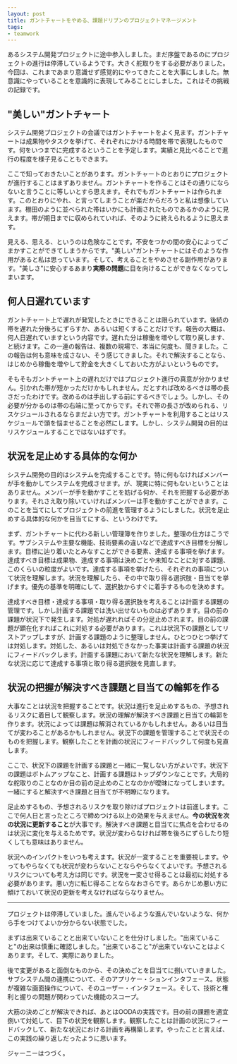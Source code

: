 ```yaml
---
layout: post
title: ガントチャートをやめる、課題ドリブンのプロジェクトマネージメント
tags: 
- teamwork
---
```


あるシステム開発プロジェクトに途中参入しました。まだ序盤であるのにプロジェクトの進行は停滞しているようです。大きく舵取りをする必要がありました。今回は、これまであまり意識せず感覚的にやってきたことを大事にしました。無意識にやっていることを意識的に表現してみることにしました。これはその挑戦の記録です。

## "美しい"ガントチャート

システム開発プロジェクトの会議ではガントチャートをよく見ます。ガントチャートは成果物やタスクを挙げて、それぞれにかける時間を帯で表現したものです。何をいつまでに完成するということを予定します。実績と見比べることで進行の程度を様子見ることもできます。

ここで知っておきたいことがあります。ガントチャートのとおりにプロジェクトが進行することはまずありません。ガントチャートを作ることはその通りにならないと言うことに等しいとすら思えます。それでもガントチャートは作られます。このとおりにやれ、と言ってしまうことが楽だからだろうと私は想像しています。棚田のように並べられた帯はいかにも計画されたものであるかのように見えます。帯が期日までに収められていれば、そのように終えられるように思えます。

見える、思える、というのは危険なことです。不安をつかの間の安心によってごまかすことができてしまうからです。"美しい"ガントチャートにはそのような作用があると私は思っています。そして、考えることをやめさせる副作用があります。"美しさ"に安心するあまり**実際の問題**に目を向けることができなくなってしまいます。

## 何人日遅れています

ガントチャート上で遅れが発覚したときにできることは限られています。後続の帯を遅れた分後ろにずらすか、あるいは短くすることだけです。報告の大概は、何人日遅れていますという内容です。遅れた分は稼働を増やして取り戻します、と続けます。この一連の報告は、複数の現場で、本当に何度も、聞きました。この報告は何も意味を成さない、そう感じてきました。それで解決することなら、はじめから稼働を増やして貯金を大きくしておいた方がよいというものです。

そもそもガントチャート上の遅れだけではプロジェクト進行の真意が分かりません。引かれた帯が短かっただけかもしれません。だとすれば改めるべきは帯の長さだったわけです。改めるのは手出しする前にするべきでしょう。しかし、その必要が分かるのは帯の右端に至ってからです。それで帯の長さが改められる、リスケジュールされるならまだよい方です。ガントチャートを利用することはリスケジュールで頭を悩ませることを必然にします。しかし、システム開発の目的はリスケジュールすることではないはずです。

## 状況を足止めする具体的な何か

システム開発の目的はシステムを完成することです。特に何もなければメンバーが手を動かしてシステムを完成させます。が、現実に特に何もないということはありません。メンバーが手を動かすことを妨げる何か、それを把握する必要があります。それさえ取り除いていければメンバーは手を動かすことができます。このことを当てにしてプロジェクトの前進を管理するようにしました。状況を足止めする具体的な何かを目当てにする、というわけです。

まず、ガントチャートに代わる新しい管理簿を作りました。整理の仕方はこうです。サブシステムや主要な機能、技術要素の違いなどで達成すべき目標を分解します。目標に辿り着いたとみなすことができる要素、達成する事項を挙げます。達成すべき目標は成果物、達成する事項は決めごとや未知なことに対する課題、このくらいの粒度がよいです。達成する事項を挙げたら、それぞれの事項について状況を理解します。状況を理解したら、その中で取り得る選択肢・目当てを挙げます。優先の基準を明確にして、選択肢からすぐに着手するものを決めます。

達成すべき目標・達成する事項・取り得る選択肢を考えることは計画する課題の管理です。しかし計画する課題では洗い出せないものは必ずあります。目の前の課題が状況下で発生します。対処が遅れればその分足止めされます。目の前の課題が顕在化すればこれに対処する必要があります。これは状況下の課題としてリストアップしますが、計画する課題のように整理しません。ひとつひとつ挙げては対処します。対処した、あるいは対処できなかった事実は計画する課題の状況にフィードバックします。計画する課題において新たな状況を理解します。新たな状況に応じて達成する事項と取り得る選択肢を見直します。

## 状況の把握が解決すべき課題と目当ての輪郭を作る

大事なことは状況を把握することです。状況は進行を足止めするもの、予想されるリスクに着目して観察します。状況の理解が解決すべき課題と目当ての輪郭を作ります。状況によっては課題は解消されているかもしれません。あるいは目当てが変わることがあるかもしれません。状況下の課題を管理することで状況そのものを把握します。観察したことを計画の状況にフィードバックして何度も見直します。

ここで、状況下の課題を計画する課題と一緒に一覧しない方がよいです。状況下の課題はボトムアップなこと、計画する課題はトップダウンなことです。大局的な舵取りのことなのか目の前の足止めのことなのかが曖昧になってしまいます。一緒にすると解決すべき課題と目当てが不明瞭になります。

足止めするもの、予想されるリスクを取り除けばプロジェクトは前進します。ここで何人日と言ったところで締めつける以上の効果を与えません。**今の状況を次の状況に更新すること**が大事です。解決すべき課題と目当てに焦点を合わせるのは状況に変化を与えるためです。状況が変わらなければ帯を後ろにずらしたり短くしても意味はありません。

状況へのインパクトをいつも考えます。状況が一変することを重要視します。やってもやらなくても状況が変わらないことならやらなくてよいです。予想されるリスクについても考え方は同じです。状況を一変させ得ることは最初に対処する必要があります。悪い方に転じ得ることならなおさらです。あらかじめ悪い方に傾けておいて状況の更新を考えなければならなりません。

----

プロジェクトは停滞していました。進んでいるような進んでいないような、何から手をつけてよいか分からない状態でした。

まずは出来ていることと出来ていないことを仕分けしました。"出来ていること"の出来は慎重に確認しました。"出来ていること"が出来ていないことはよくあります。そして、実際にありました。

後で変更があると面倒なものから、その決めごとを目当てに捌いていきました。サブシステム間の連携について、そのアプリケー・ションインタフェース。状態が複雑な画面操作について、そのユーザー・インタフェース。そして、技術と権利と握りの問題が関わっていた機能のスコープ。

大筋の決めごとが解決できれば、あとはOODAの実践です。目の前の課題を適宜捌いて対処して、目下の状況を観察します。観察したことは計画の状況にフィードバックして、新たな状況における計画を再構築します。やったことと言えば、この実践の繰り返しだったように思います。

ジャーニーはつづく。